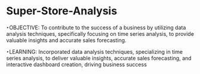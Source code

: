 # Super-Store-Analysis

‣OBJECTIVE:
To contribute to the success of a business by utilizing data analysis techniques, specifically focusing on time series analysis, to provide valuable insights and accurate sales forecasting.

‣LEARNING:
Incorporated data analysis techniques, specializing in time series analysis, to deliver valuable insights, accurate sales forecasting, and interactive dashboard creation, driving business success
